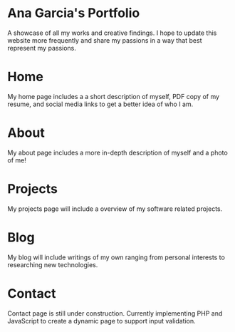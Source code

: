 # Ana Garcia's Portfolio
A showcase of all my works and creative findings. I hope to update this website more frequently and share my passions in a way that best represent my passions.

# Home 
My home page includes a a short description of myself, PDF copy of my resume, and social media links to get a better idea of who I am. 

# About
My about page includes a more in-depth description of myself and a photo of me!

# Projects
My projects page will include a overview of my software related projects. 

# Blog
My blog will include writings of my own ranging from personal interests to researching new technologies. 

# Contact
Contact page is still under construction. Currently implementing PHP and JavaScript to create a dynamic page to support input validation.
